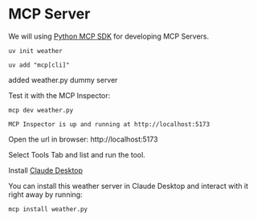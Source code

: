 # MCP Server

We will using [Python MCP SDK](https://github.com/modelcontextprotocol/python-sdk) for developing MCP Servers.

    uv init weather

    uv add "mcp[cli]"

added weather.py dummy server

Test it with the MCP Inspector:

    mcp dev weather.py

    MCP Inspector is up and running at http://localhost:5173 

Open the url in browser: http://localhost:5173

Select Tools Tab and list and run the tool.

Install [Claude Desktop](https://claude.ai/download)

You can install this weather server in Claude Desktop and interact with it right away by running: 

    mcp install weather.py





